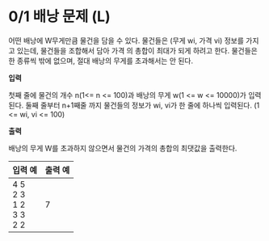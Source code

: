 0/1 배낭 문제 (L)
====================================

어떤 배낭에 W무게만큼 물건을 담을 수 있다.
물건들은 (무게 wi, 가격 vi) 정보를 가지고 있는데, 물건들을 조합해서 담아 가격 의 총합이 최대가 되게 하려고 한다.
물건들은 한 종류씩 밖에 없으며, 절대 배낭의 무게를 초과해서는 안 된다.


**입력** 

첫째 줄에 물건의 개수 n(1<= n <= 100)과 배낭의 무게 w(1 <= w <= 10000)가 입력된다.
둘째 줄부터 n+1째줄 까지 물건들의 정보가 wi, vi가 한 줄에 하나씩 입력된다. (1 <= wi, vi <= 100)


**출력**  

배낭의 무게 W를 초과하지 않으면서 물건의 가격의 총합의 최댓값을 출력한다.      

| 입력 예                    |      출력 예                |
|---------------------------|-----------------------------|
| 4 5 <br> 2 3 <br> 1 2 <br> 3 3 <br> 2 2  | 7                        |

